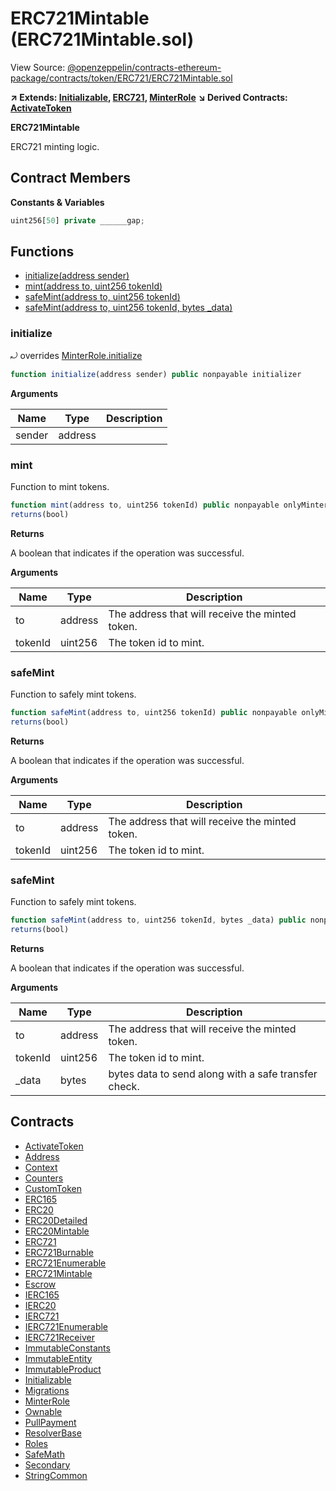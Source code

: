 # ERC721Mintable (ERC721Mintable.sol)

View Source: [@openzeppelin/contracts-ethereum-package/contracts/token/ERC721/ERC721Mintable.sol](../@openzeppelin/contracts-ethereum-package/contracts/token/ERC721/ERC721Mintable.sol)

**↗ Extends: [Initializable](Initializable.md), [ERC721](ERC721.md), [MinterRole](MinterRole.md)**
**↘ Derived Contracts: [ActivateToken](ActivateToken.md)**

**ERC721Mintable**

ERC721 minting logic.

## Contract Members
**Constants & Variables**

```js
uint256[50] private ______gap;

```

## Functions

- [initialize(address sender)](#initialize)
- [mint(address to, uint256 tokenId)](#mint)
- [safeMint(address to, uint256 tokenId)](#safemint)
- [safeMint(address to, uint256 tokenId, bytes _data)](#safemint)

### initialize

⤾ overrides [MinterRole.initialize](MinterRole.md#initialize)

```js
function initialize(address sender) public nonpayable initializer 
```

**Arguments**

| Name        | Type           | Description  |
| ------------- |------------- | -----|
| sender | address |  | 

### mint

Function to mint tokens.

```js
function mint(address to, uint256 tokenId) public nonpayable onlyMinter 
returns(bool)
```

**Returns**

A boolean that indicates if the operation was successful.

**Arguments**

| Name        | Type           | Description  |
| ------------- |------------- | -----|
| to | address | The address that will receive the minted token. | 
| tokenId | uint256 | The token id to mint. | 

### safeMint

Function to safely mint tokens.

```js
function safeMint(address to, uint256 tokenId) public nonpayable onlyMinter 
returns(bool)
```

**Returns**

A boolean that indicates if the operation was successful.

**Arguments**

| Name        | Type           | Description  |
| ------------- |------------- | -----|
| to | address | The address that will receive the minted token. | 
| tokenId | uint256 | The token id to mint. | 

### safeMint

Function to safely mint tokens.

```js
function safeMint(address to, uint256 tokenId, bytes _data) public nonpayable onlyMinter 
returns(bool)
```

**Returns**

A boolean that indicates if the operation was successful.

**Arguments**

| Name        | Type           | Description  |
| ------------- |------------- | -----|
| to | address | The address that will receive the minted token. | 
| tokenId | uint256 | The token id to mint. | 
| _data | bytes | bytes data to send along with a safe transfer check. | 

## Contracts

* [ActivateToken](ActivateToken.md)
* [Address](Address.md)
* [Context](Context.md)
* [Counters](Counters.md)
* [CustomToken](CustomToken.md)
* [ERC165](ERC165.md)
* [ERC20](ERC20.md)
* [ERC20Detailed](ERC20Detailed.md)
* [ERC20Mintable](ERC20Mintable.md)
* [ERC721](ERC721.md)
* [ERC721Burnable](ERC721Burnable.md)
* [ERC721Enumerable](ERC721Enumerable.md)
* [ERC721Mintable](ERC721Mintable.md)
* [Escrow](Escrow.md)
* [IERC165](IERC165.md)
* [IERC20](IERC20.md)
* [IERC721](IERC721.md)
* [IERC721Enumerable](IERC721Enumerable.md)
* [IERC721Receiver](IERC721Receiver.md)
* [ImmutableConstants](ImmutableConstants.md)
* [ImmutableEntity](ImmutableEntity.md)
* [ImmutableProduct](ImmutableProduct.md)
* [Initializable](Initializable.md)
* [Migrations](Migrations.md)
* [MinterRole](MinterRole.md)
* [Ownable](Ownable.md)
* [PullPayment](PullPayment.md)
* [ResolverBase](ResolverBase.md)
* [Roles](Roles.md)
* [SafeMath](SafeMath.md)
* [Secondary](Secondary.md)
* [StringCommon](StringCommon.md)
